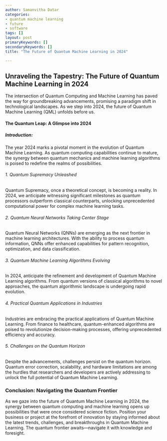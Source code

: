 ```yaml
---
author: Samanvitha Datar
categories: 
- quantum machine learning
- future
- software
tags: []
layout: post
primaryKeywords: []
secondaryKeywords: []
title: "The Future of Quantum Machine Learning in 2024"

---
```

## Unraveling the Tapestry: The Future of Quantum Machine Learning in 2024
The intersection of Quantum Computing and Machine Learning has paved the way for groundbreaking advancements, promising a paradigm shift in technological landscapes. As we step into 2024, the future of Quantum Machine Learning (QML) unfolds before us.
#### The Quantum Leap: A Glimpse into 2024
##### Introduction:
The year 2024 marks a pivotal moment in the evolution of Quantum Machine Learning. As quantum computing capabilities continue to mature, the synergy between quantum mechanics and machine learning algorithms is poised to redefine the realms of possibilities.
###### 1. Quantum Supremacy Unleashed
Quantum Supremacy, once a theoretical concept, is becoming a reality. In 2024, we anticipate witnessing significant milestones as quantum processors outperform classical counterparts, unlocking unprecedented computational power for complex machine learning tasks.
###### 2. Quantum Neural Networks Taking Center Stage
Quantum Neural Networks (QNNs) are emerging as the next frontier in machine learning architectures. With the ability to process quantum information, QNNs offer enhanced capabilities for pattern recognition, optimization, and data classification.
###### 3. Quantum Machine Learning Algorithms Evolving
In 2024, anticipate the refinement and development of Quantum Machine Learning algorithms. From quantum versions of classical algorithms to novel approaches, the quantum algorithmic landscape is undergoing rapid evolution.
###### 4. Practical Quantum Applications in Industries
Industries are embracing the practical applications of Quantum Machine Learning. From finance to healthcare, quantum-enhanced algorithms are poised to revolutionize decision-making processes, offering unprecedented efficiency and accuracy.
###### 5. Challenges on the Quantum Horizon
Despite the advancements, challenges persist on the quantum horizon. Quantum error correction, scalability, and hardware limitations are among the hurdles that researchers and developers are actively addressing to unlock the full potential of Quantum Machine Learning.
### Conclusion: Navigating the Quantum Frontier
As we gaze into the future of Quantum Machine Learning in 2024, the synergy between quantum computing and machine learning opens up possibilities that were once considered science fiction. Position your business or project at the forefront of innovation by staying informed about the latest trends, challenges, and breakthroughs in Quantum Machine Learning. The quantum frontier awaits—navigate it with knowledge and foresight.
